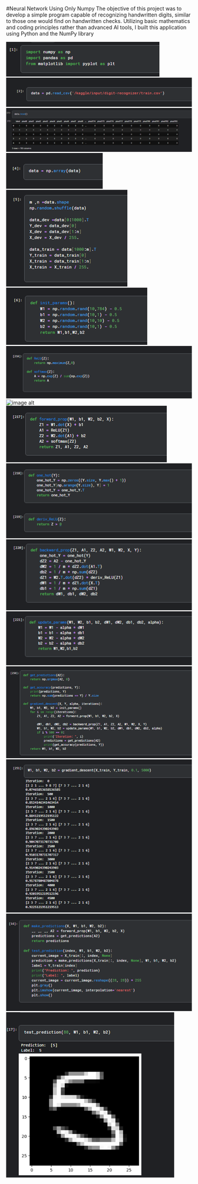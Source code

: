 #Neural Network Using Only Numpy
The objective of this project was to develop a simple program capable of recognizing handwritten digits, similar to those one would find on handwritten checks. 
Utilizing basic mathematics and coding principles rather than advanced AI tools, I built this application using Python and the NumPy library

![image alt](https://github.com/KNOWASJOHN/Neural-Network-Using-Numpy/blob/main/0.png?raw=true)</br>
![image alt](https://github.com/KNOWASJOHN/Neural-Network-Using-Numpy/blob/main/1.png?raw=true)</br>
![image alt](https://github.com/KNOWASJOHN/Neural-Network-Using-Numpy/blob/main/2.png?raw=true)</br>
![image alt](https://github.com/KNOWASJOHN/Neural-Network-Using-Numpy/blob/main/3.png?raw=true)</br>
![image alt](https://github.com/KNOWASJOHN/Neural-Network-Using-Numpy/blob/main/4.png?raw=true)</br>
![image alt](https://github.com/KNOWASJOHN/Neural-Network-Using-Numpy/blob/main/5.png?raw=true)</br>
![image alt](https://github.com/KNOWASJOHN/Neural-Network-Using-Numpy/blob/main/6.png?raw=true)</br>
![image alt](https://github.com/KNOWASJOHN/Neural-Network-Using-Numpy/blob/main/7.png?raw=true)</br>
![image alt](https://github.com/KNOWASJOHN/Neural-Network-Using-Numpy/blob/main/8.png?raw=true)</br>
![image alt](https://github.com/KNOWASJOHN/Neural-Network-Using-Numpy/blob/main/9.png?raw=true)</br>
![image alt](https://github.com/KNOWASJOHN/Neural-Network-Using-Numpy/blob/main/10.png?raw=true)</br>
![image alt](https://github.com/KNOWASJOHN/Neural-Network-Using-Numpy/blob/main/11.png?raw=true)</br>
![image alt](https://github.com/KNOWASJOHN/Neural-Network-Using-Numpy/blob/main/12.png?raw=true)</br>
![image alt](https://github.com/KNOWASJOHN/Neural-Network-Using-Numpy/blob/main/13.png?raw=true)</br>
![image alt](https://github.com/KNOWASJOHN/Neural-Network-Using-Numpy/blob/main/14.png?raw=true)</br>
![image alt](https://github.com/KNOWASJOHN/Neural-Network-Using-Numpy/blob/main/15.png?raw=true)</br>
